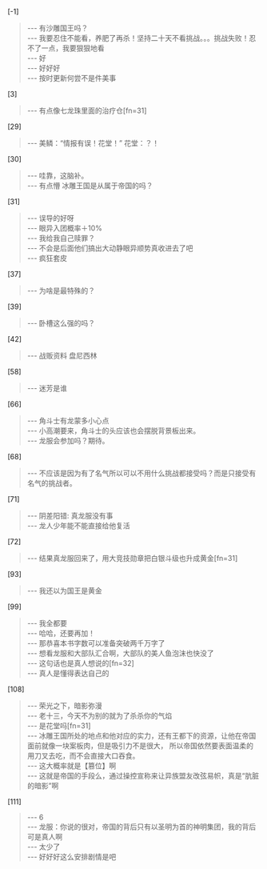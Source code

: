 
[-1] 
>--- 有沙雕国王吗？<br>
>--- 我要忍住不能看，养肥了再杀！坚持二十天不看挑战。。。挑战失败！忍不了一点，我要狠狠地看<br>
>--- 好<br>
>--- 好好好<br>
>--- 按时更新何尝不是件美事<br>

[3] 
>--- 有点像七龙珠里面的治疗仓[fn=31]<br>

[29] 
>--- 美鳞：“情报有误！花堂！”
花堂：？！<br>

[30] 
>--- 哇靠，这脑补。<br>
>--- 有点懵 冰雕王国是从属于帝国的吗？<br>

[31] 
>--- 误导的好呀<br>
>--- 眼异入团概率＋10%<br>
>--- 我给我自己赎罪？<br>
>--- 不会是后面他们搞出大动静眼异顺势真收进去了吧<br>
>--- 疯狂套皮<br>

[37] 
>--- 为啥是最特殊的？<br>

[39] 
>--- 卧槽这么强的吗？<br>

[42] 
>--- 战贩资料 盘尼西林<br>

[58] 
>--- 迷芳是谁<br>

[66] 
>--- 角斗士有龙蒙多小心点<br>
>--- 小高潮要来，角斗士的头应该也会摆脱背景板出来。<br>
>--- 龙服会参加吗？期待。<br>

[68] 
>--- 不应该是因为有了名气所以可以不用什么挑战都接受吗？而是只接受有名气的挑战者。<br>

[71] 
>--- 阴差阳错: 真龙服没有事<br>
>--- 龙人少年能不能直接给他复活<br>

[72] 
>--- 结果真龙服回来了，用大竞技勋章把白银斗级也升成黄金[fn=31]<br>

[93] 
>--- 我还以为国王是黄金<br>

[99] 
>--- 我全都要<br>
>--- 哈哈，还要再加！<br>
>--- 那恭喜本书字数可以准备突破两千万字了<br>
>--- 想看龙服和大部队汇合啊，大部队的美人鱼泡沫也快没了<br>
>--- 这句话也是真人想说的[fn=32]<br>
>--- 真人是懂得表达自己的<br>

[108] 
>--- 荣光之下，暗影弥漫<br>
>--- 老十三，今天不为别的就为了杀杀你的气焰<br>
>--- 是花堂吗[fn=31]<br>
>--- 冰雕王国所处的地点和他对应的实力，还有王都下的资源，让他在帝国面前就像一块案板肉，但是吸引力不是很大，
所以帝国依然要表面温柔的用刀叉去吃，而不会直接大口吞食。<br>
>--- 这大概率就是【篡位】啊<br>
>--- 这就是帝国的手段么，通过操控宣称来让异族盟友改弦易帜，真是“肮脏的暗影”啊<br>

[111] 
>--- 6<br>
>--- 龙服：你说的很对，帝国的背后只有以圣明为首的神明集团，我的背后可是真人啊<br>
>--- 太少了<br>
>--- 好好好这么安排剧情是吧<br>
